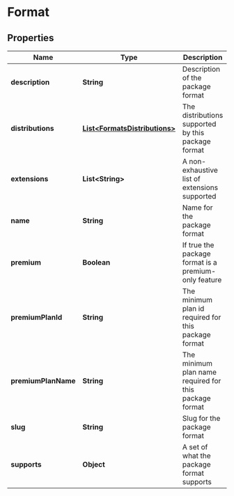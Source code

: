 
# Format

## Properties
Name | Type | Description | Notes
------------ | ------------- | ------------- | -------------
**description** | **String** | Description of the package format | 
**distributions** | [**List&lt;FormatsDistributions&gt;**](FormatsDistributions.md) | The distributions supported by this package format |  [optional]
**extensions** | **List&lt;String&gt;** | A non-exhaustive list of extensions supported | 
**name** | **String** | Name for the package format | 
**premium** | **Boolean** | If true the package format is a premium-only feature | 
**premiumPlanId** | **String** | The minimum plan id required for this package format |  [optional]
**premiumPlanName** | **String** | The minimum plan name required for this package format |  [optional]
**slug** | **String** | Slug for the package format | 
**supports** | **Object** | A set of what the package format supports | 



